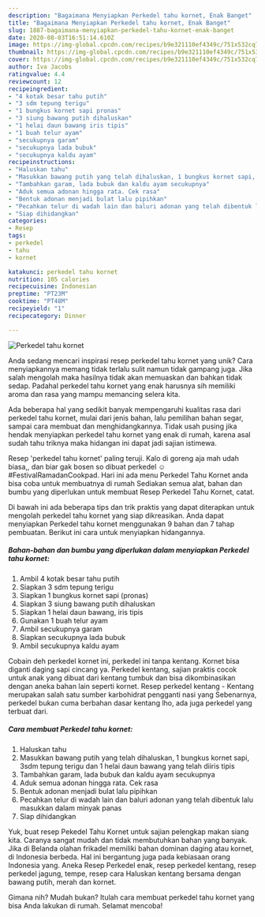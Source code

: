 ```yaml
---
description: "Bagaimana Menyiapkan Perkedel tahu kornet, Enak Banget"
title: "Bagaimana Menyiapkan Perkedel tahu kornet, Enak Banget"
slug: 1887-bagaimana-menyiapkan-perkedel-tahu-kornet-enak-banget
date: 2020-08-03T16:51:14.610Z
image: https://img-global.cpcdn.com/recipes/b9e321110ef4349c/751x532cq70/perkedel-tahu-kornet-foto-resep-utama.jpg
thumbnail: https://img-global.cpcdn.com/recipes/b9e321110ef4349c/751x532cq70/perkedel-tahu-kornet-foto-resep-utama.jpg
cover: https://img-global.cpcdn.com/recipes/b9e321110ef4349c/751x532cq70/perkedel-tahu-kornet-foto-resep-utama.jpg
author: Iva Jacobs
ratingvalue: 4.4
reviewcount: 12
recipeingredient:
- "4 kotak besar tahu putih"
- "3 sdm tepung terigu"
- "1 bungkus kornet sapi pronas"
- "3 siung bawang putih dihaluskan"
- "1 helai daun bawang iris tipis"
- "1 buah telur ayam"
- "secukupnya garam"
- "secukupnya lada bubuk"
- "secukupnya kaldu ayam"
recipeinstructions:
- "Haluskan tahu"
- "Masukkan bawang putih yang telah dihaluskan, 1 bungkus kornet sapi, 3sdm tepung terigu dan 1 helai daun bawang yang telah diiris tipis"
- "Tambahkan garam, lada bubuk dan kaldu ayam secukupnya"
- "Aduk semua adonan hingga rata. Cek rasa"
- "Bentuk adonan menjadi bulat lalu pipihkan"
- "Pecahkan telur di wadah lain dan baluri adonan yang telah dibentuk lalu masukkan dalam minyak panas"
- "Siap dihidangkan"
categories:
- Resep
tags:
- perkedel
- tahu
- kornet

katakunci: perkedel tahu kornet 
nutrition: 105 calories
recipecuisine: Indonesian
preptime: "PT23M"
cooktime: "PT48M"
recipeyield: "1"
recipecategory: Dinner

---
```



![Perkedel tahu kornet](https://img-global.cpcdn.com/recipes/b9e321110ef4349c/751x532cq70/perkedel-tahu-kornet-foto-resep-utama.jpg)

Anda sedang mencari inspirasi resep perkedel tahu kornet yang unik? Cara menyiapkannya memang tidak terlalu sulit namun tidak gampang juga. Jika salah mengolah maka hasilnya tidak akan memuaskan dan bahkan tidak sedap. Padahal perkedel tahu kornet yang enak harusnya sih memiliki aroma dan rasa yang mampu memancing selera kita.

Ada beberapa hal yang sedikit banyak mempengaruhi kualitas rasa dari perkedel tahu kornet, mulai dari jenis bahan, lalu pemilihan bahan segar, sampai cara membuat dan menghidangkannya. Tidak usah pusing jika hendak menyiapkan perkedel tahu kornet yang enak di rumah, karena asal sudah tahu triknya maka hidangan ini dapat jadi sajian istimewa.

Resep &#39;perkedel tahu kornet&#39; paling teruji. Kalo di goreng aja mah udah biasa,, dan biar gak bosen so dibuat perkedel ☺ #FestivalRamadanCookpad. Hari ini ada menu Perkedel Tahu Kornet anda bisa coba untuk membuatnya di rumah Sediakan semua alat, bahan dan bumbu yang diperlukan untuk membuat Resep Perkedel Tahu Kornet, catat.


Di bawah ini ada beberapa tips dan trik praktis yang dapat diterapkan untuk mengolah perkedel tahu kornet yang siap dikreasikan. Anda dapat menyiapkan Perkedel tahu kornet menggunakan 9 bahan dan 7 tahap pembuatan. Berikut ini cara untuk menyiapkan hidangannya.

<!--inarticleads1-->

##### Bahan-bahan dan bumbu yang diperlukan dalam menyiapkan Perkedel tahu kornet:

1. Ambil 4 kotak besar tahu putih
1. Siapkan 3 sdm tepung terigu
1. Siapkan 1 bungkus kornet sapi (pronas)
1. Siapkan 3 siung bawang putih dihaluskan
1. Siapkan 1 helai daun bawang, iris tipis
1. Gunakan 1 buah telur ayam
1. Ambil secukupnya garam
1. Siapkan secukupnya lada bubuk
1. Ambil secukupnya kaldu ayam


Cobain deh perkedel kornet ini, perkedel ini tanpa kentang. Kornet bisa diganti daging sapi cincang ya. Perkedel kentang, sajian praktis cocok untuk anak yang dibuat dari kentang tumbuk dan bisa dikombinasikan dengan aneka bahan lain seperti kornet. Resep perkedel kentang - Kentang merupakan salah satu sumber karbohidrat pengganti nasi yang Sebenarnya, perkedel bukan cuma berbahan dasar kentang lho, ada juga perkedel yang terbuat dari. 

<!--inarticleads2-->

##### Cara membuat Perkedel tahu kornet:

1. Haluskan tahu
1. Masukkan bawang putih yang telah dihaluskan, 1 bungkus kornet sapi, 3sdm tepung terigu dan 1 helai daun bawang yang telah diiris tipis
1. Tambahkan garam, lada bubuk dan kaldu ayam secukupnya
1. Aduk semua adonan hingga rata. Cek rasa
1. Bentuk adonan menjadi bulat lalu pipihkan
1. Pecahkan telur di wadah lain dan baluri adonan yang telah dibentuk lalu masukkan dalam minyak panas
1. Siap dihidangkan


Yuk, buat resep Pekedel Tahu Kornet untuk sajian pelengkap makan siang kita. Caranya sangat mudah dan tidak membutuhkan bahan yang banyak. Jika di Belanda olahan frikadel memiliki bahan dominan daging atau kornet, di Indonesia berbeda. Hal ini bergantung juga pada kebiasaan orang Indonesia yang. Aneka Resep Perkedel enak, resep perkedel kentang, resep perkedel jagung, tempe, resep cara Haluskan kentang bersama dengan bawang putih, merah dan kornet. 

Gimana nih? Mudah bukan? Itulah cara membuat perkedel tahu kornet yang bisa Anda lakukan di rumah. Selamat mencoba!
